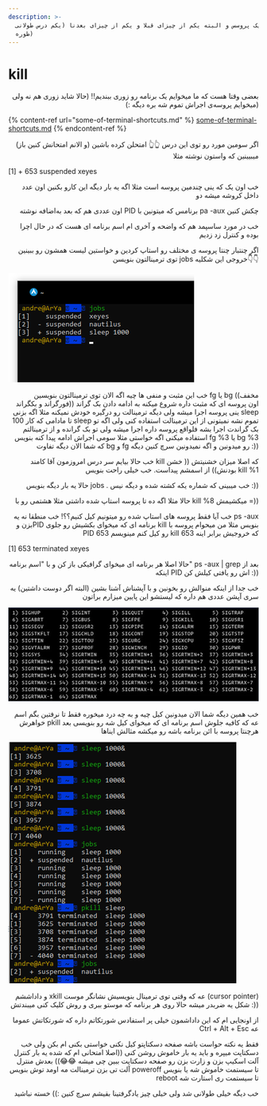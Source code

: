 ```yaml
---
description: >-
  کشتن یک پروسس و البته یکم از چیزای قبلا و یکم از چیزای بعدنا (یکم درس طولانی
  طوره)
---
```


# kill

<p align="right">بعضی وقتا هست که ما میخوایم یک برنامه رو زوری ببندیم!! (حالا شاید زوری هم نه ولی میخوایم پروسه‌ی اجراش تموم شه بره دیگه :))</p>

{% content-ref url="some-of-terminal-shortcuts.md" %}
[some-of-terminal-shortcuts.md](some-of-terminal-shortcuts.md)
{% endcontent-ref %}

<p align="right">اگر سومین مورد رو توی این درس 👆👆 امتحلن کرده باشین (و الانم امتحانش کنین باز) میبیینین که واستون نوشته مثلا</p>

\[1] + 653 suspended xeyes

<p align="right">خب اون یک که ینی چندمین پروسه است مثلا اگه یه بار دیگه این کارو بکنین اون عدد داخل کروشه میشه دو</p>

<p align="right">اون عددی هم که بعد به‌اضافه نوشته PID برنامس که میتونین با pa -aux چکش کنین</p>

<p align="right">خب در مورد ساسپمد هم که واضحه و آخری ام اسم برنامه ای هست که در حال اچرا بوده و کنترل زد زدیم</p>

<p align="right">اگر چنتبار چنتا پروسه ی مختلف رو استاپ کردین و خواستین لیست همشون رو ببینین توی ترمینالتون بنویسن jobs خروجی این شکلیه👇👇</p>

![](.gitbook/assets/screenshot-2021-06-23-161658.png)

<p align="right">خب این مثبت و منفی ها چیه اگه الان توی ترمینالتون بنویسین fg یا bg ((مخفف فورگراند و بکگراند)) اون پروسه ای که مثبت داره شروع میکنه به ادامه دادن بک گراند ینی پروسه اجرا میشه ولی دیگه ترمینالت رو درگیره خودش نمیکنه مثلا اگه بزنی sleep 100 تا مادامی که کار sleep تموم نشه نمیتونی از این ترمینالت استفاده کنی ولی اگه تو بک گراندت اجرا بشه فلواقع پروسه داره اجرا میشه ولی تو بک گرانده و از ترمینالتم استفاده میکنی اگه خواستی مثلا سومی اجراش ادامه پیدا کنه بنویس fg %3 یا bg %3 که شما الان دیگه تفاوت bg و fg رو میدونین و اگه نمیدونین سرچ کنین دیگه :))</p>

<p align="right">خب حالا بیایم سر درس امروزمون آقا کامند kill که اصلا میزان خشنیتش (( خشن بودنش)) از اسمشم پیداست. خب خیلی راحت بنویس kill %1</p>

<p align="right">حالا یه بار دیگه بنویس jobs . خب میبینی که شماره یکه کشته شده و دیگه نیس :))</p>

<p align="right">حالا مثلا اگه ده تا پروسه استاپ شده داشتی مثلا هشتمی رو با kill %8 میکشیمش =))</p>

<p align="right">خب آیا فقط پروسه های استاپ شده رو میتونیم کیل کنیم؟؟! خب منطقا نه یه ps -aux بزن وPID برنامه ای که میخوای بکشیش رو جلوی kill بنویس مثلا من میحوام پروسه با PID 653 رو کیل کنم مینویسم kill 653 که خروجیش برابر اینه</p>

\[1] 653 terminated xeyes

<p align="right">حالا اصلا هر برنامه ای میخوای گرافیکی باز کن و با "اسم برنامه" ps -aux | grep بعد از اینکه PID اش رو یافتی کیلش کن :))</p>

<p align="right">خب جدا از اینکه منوالش رو بخونین و با آپشناش آشنا بشین (البته اگر دوست داشتین) یه سری آپشن عددی هم داره که لیستشو این پایین میزارم براتون</p>

![ اینو از یکی از سایتای بلاد کفر برداشتم](.gitbook/assets/1.png)

<p align="right">خب همین دیگه شما الان میدونین کیل چیه و به چه درد میخوره فقط تا نرفتین بگم اسم خواهرش pkill عه که کافیه جلوش اسم برنامه ای که میخوای کیل شه رو بنویسی بعد هرچنتا پروسه با ائن برنامه باشه رو میکشه مثالش ایناها</p>

![من چنتا اسلیپ ساختم که تو بک گراند اجراشن بعد با پی کیل زدم یه جا همشونو کشتم](.gitbook/assets/3.png)

<p align="right">و داداششم xkill عه که وقتی توی ترمینال بنویسیش نشانگر موست (cursor pointer) شکل یه ضربدر میشه حالا روی هر برنامه که موستو ببری و روش کلیک کنی میبندتش :))</p>

<p align="right">از اونجایی ام که این داداشمون خیلی پر استفادس شورتکاتم داره که شورتکاتش عموما Ctrl + Alt + Esc عه</p>

<p align="right">فقط یه نکته حواست باشه صفحه دسکتاپتو کیل نکنی خواستی بکنی ام بکن ولی خب دسکتاپت میپره و باید یه بار خاموش روشن کنی ((اصلا امتحانی ام که شده یه بار کنترل آلت اسکیپ بزن و زارت بزن رو صفحه دسکتاپت ببین چی میشه 😂😂)) بعدش منترل آلت تی بزن ترمینالت مه اومد توش بنویس poweroff تا سیستمت خاموش شه یا بنویس reboot تا سیستمت ری استارت شه</p>

<p align="right">خب دیگه خیلی طولانی شد ولی خیلی چیز یادگرفتینا بقیشم سرچ کنین :)) خسته نباشید</p>
